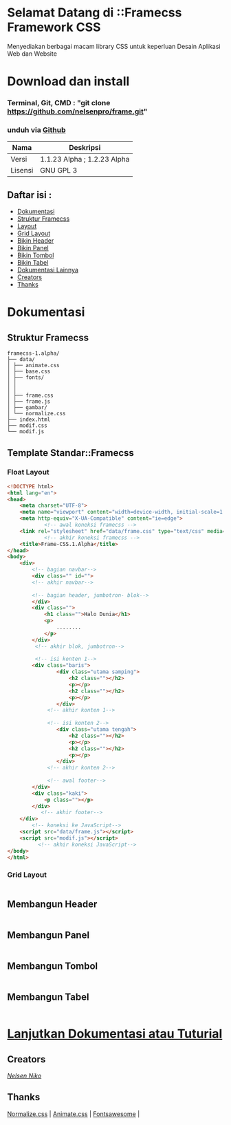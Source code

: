 # Selamat Datang di ::Framecss Framework CSS
Menyediakan berbagai macam library CSS untuk keperluan Desain Aplikasi Web dan Website
# Download dan install 
### Terminal, Git, CMD : "git clone https://github.com/nelsenpro/frame.git"
### unduh via [Github](https://github.com/nelsenpro/frame/archive/refs/heads/main.zip)
| Nama | Deskripsi |
| --- | --- |
| Versi | 1.1.23 Alpha ; 1.2.23 Alpha| 
| Lisensi | GNU GPL 3 |
## Daftar isi :
- [Dokumentasi](#dokumentasi)
- [Struktur Framecss](#struktur-framecss)
- [Layout](#float-layout)
- [Grid Layout](#grid-layout)
- [Bikin Header](#membangun-header)
- [Bikin Panel](#membangun-panel)
- [Bikin Tombol](#membangun-tombol)
- [Bikin Tabel](#membangun-tabel)
- [Dokumentasi Lainnya](https://github.com/nelsenpro/frame/blob/main/framecss/2.1.23.Alpha/dokumentasi.md)
- [Creators](#creators)
- [Thanks](#thanks)
# Dokumentasi
## Struktur Framecss 
  ```text
framecss-1.alpha/
├── data/
│ ├── animate.css
│ ├── base.css
│ ├── fonts/
│ │
│ │
│ ├── frame.css
│ ├── frame.js
│ ├── gambar/
│ └── normalize.css
├── index.html
├── modif.css
└── modif.js
  ```
## Template Standar::Framecss
### Float Layout
```html
<!DOCTYPE html>
<html lang="en">
<head>
    <meta charset="UTF-8">
    <meta name="viewport" content="width=device-width, initial-scale=1.0">
    <meta http-equiv="X-UA-Compatible" content="ie=edge">
            <!-- awal koneksi framecss -->
    <link rel="stylesheet" href="data/frame.css" type="text/css" media="all" />
            <!-- akhir koneksi framecss -->
    <title>Frame-CSS.1.Alpha</title>
</head>
<body>
    <div>
        <!-- bagian navbar-->
        <div class="" id="">
        <!-- akhir navbar-->
        
        <!-- bagian header, jumbotron- blok-->
        </div>
        <div class="">
            <h1 class="">Halo Dunia</h1>
            <p>
                ........
            </p>
        </div>
         <!-- akhir blok, jumbotron-->
         
         <!-- isi konten 1-->
        <div class="baris">
                <div class="utama samping">
                    <h2 class=""></h2>
                    <p></p>
                    <h2 class=""></h2>
                    <p></p>
                </div>
             <!-- akhir konten 1-->
             
             <!-- isi konten 2-->
                <div class="utama tengah">
                    <h2 class=""></h2>
                    <p></p>
                    <h2 class=""></h2>
                    <p></p>
                </div>
             <!-- akhir konten 2-->
             
             <!-- awal footer-->
        </div>
        <div class="kaki">
            <p class=""></p>
        </div>
           <!-- akhir footer-->
    </div>
        <!-- koneksi ke JavaScript-->
    <script src="data/frame.js"></script>
    <script src="modif.js"></script>
          <!-- akhir koneksi JavaScript-->
</body>
</html>
```
### Grid Layout
```html
```
## Membangun Header
```html
```
## Membangun Panel
```html
```
## Membangun Tombol
```html
```
## Membangun Tabel
```html
```
# [Lanjutkan Dokumentasi atau Tuturial](https://github.com/nelsenpro/frame/blob/main/framecss/2.1.23.Alpha/dokumentasi.md)

## Creators
[*Nelsen Niko*](https://wa.me/6285328736706/)
<!-- Text -->

## Thanks
[Normalize.css](https://necolas.github.io/normalize.css/) | [Animate.css](https://animate.style/) | [Fontsawesome](https://fontawesome.com/) | 





 
